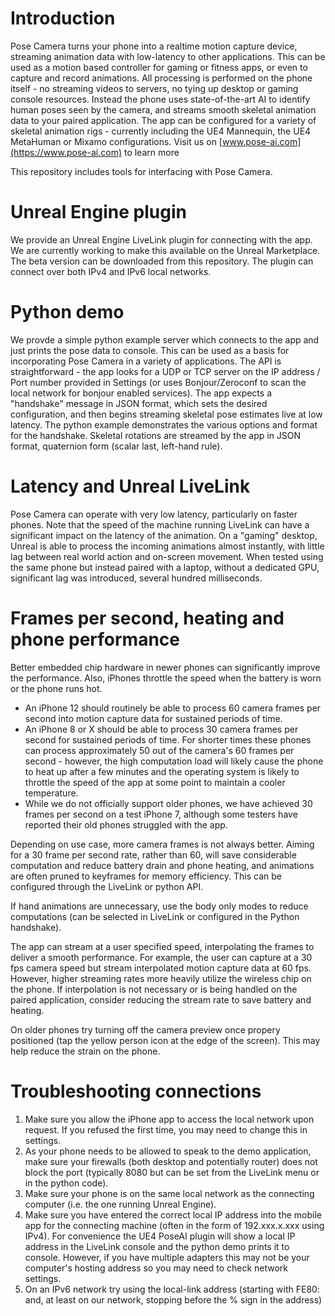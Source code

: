 # Introduction
Pose Camera turns your phone into a realtime motion capture device, streaming animation data with low-latency to other applications.  This can be used as a motion based controller for gaming or fitness apps, or even to capture and record animations.  All processing is performed on the phone itself - no streaming videos to servers, no tying up desktop or gaming console resources.  Instead the phone uses state-of-the-art AI to identify human poses seen by the camera, and streams smooth skeletal animation data to your paired application.  The app can be configured for a variety of skeletal animation rigs - currently including the UE4 Mannequin, the UE4 MetaHuman or Mixamo configurations.  Visit us on [www.pose-ai.com](https://www.pose-ai.com) to learn more

This repository includes tools for interfacing with Pose Camera.  

# Unreal Engine plugin
We provide an Unreal Engine LiveLink plugin for connecting with the app.  We are currently working to make this available on the Unreal Marketplace.  The beta version can be downloaded from this repository.  The plugin can connect over both IPv4 and IPv6 local networks.

# Python demo
We provde a simple python example server which connects to the app and just prints the pose data to console.  This can be used as a basis for incorporating Pose Camera in a variety of applications.  The API is straightforward - the app looks for a UDP or TCP server on the IP address / Port number provided in Settings (or uses Bonjour/Zeroconf to scan the local network for bonjour enabled services).  The app expects a "handshake" message in JSON format, which sets the desired configuration, and then begins streaming skeletal pose estimates live at low latency.  The python example demonstrates the various options and format for the handshake.  Skeletal rotations are streamed by the app in JSON format, quaternion form (scalar last, left-hand rule).

# Latency and Unreal LiveLink
Pose Camera can operate with very low latency, particularly on faster phones.  Note that the speed of the machine running LiveLink can have a significant impact on the latency of the animation.  On a "gaming" desktop, Unreal is able to process the incoming animations almost instantly, with little lag between real world action and on-screen movement. When tested using the same phone but instead paired with a laptop, without a dedicated GPU, significant lag was introduced, several hundred milliseconds.

# Frames per second, heating and phone performance
Better embedded chip hardware in newer phones can significantly improve the performance.  Also, iPhones throttle the speed when the battery is worn or the phone runs hot.  
- An iPhone 12 should routinely be able to process 60 camera frames per second into motion capture data for sustained periods of time. 
- An iPhone 8 or X should be able to process 30 camera frames per second for sustained periods of time.  For shorter times these phones can process approximately 50 out of the camera's 60 frames per second - however, the high computation load will likely cause the phone to heat up after a few minutes and the operating system is likely to throttle the speed of the app at some point to maintain a cooler temperature. 
- While we do not officially support older phones, we have achieved 30 frames per second on a test iPhone 7, although some testers have reported their old phones struggled with the app.

Depending on use case, more camera frames is not always better.  Aiming for a 30 frame per second rate, rather than 60, will save considerable computation and reduce battery drain and phone heating, and animations are often pruned to keyframes for memory efficiency.  This can be configured through the LiveLink or python API.

If hand animations are unnecessary, use the body only modes to reduce computations (can be selected in LiveLink or configured in the Python handshake).

The app can stream at a user specified speed, interpolating the frames to deliver a smooth performance.  For example, the user can capture at a 30 fps camera speed but stream interpolated motion capture data at 60 fps.  However, higher streaming rates more heavily utilize the wireless chip on the phone.  If interpolation is not necessary or is being handled on the paired application, consider reducing the stream rate to save battery and heating.

On older phones try turning off the camera preview once propery positioned (tap the yellow person icon at the edge of the screen). This may help reduce the strain on the phone.


# Troubleshooting connections
1. Make sure you allow the iPhone app to access the local network upon request. If you refused the first time, you may need to change this in settings.
2. As your phone needs to be allowed to speak to the demo application, make sure your firewalls (both desktop and potentially router) does not block the port (typically 8080 but can be set from the LiveLink menu or in the python code).
3. Make sure your phone is on the same local network as the connecting computer (i.e. the one running Unreal Engine).
4. Make sure you have entered the correct local IP address into the mobile app for the connecting machine (often in the form of 192.xxx.x.xxx using IPv4).  For convenience the UE4 PoseAI plugin will show a local IP address in the LiveLink console and the python demo prints it to console.   However, if you have multiple adapters this may not be your computer's hosting address so you may need to check network settings.
5. On an IPv6 network try using the local-link address (starting with FE80: and, at least on our network, stopping before the % sign in the address)

